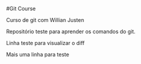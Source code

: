 #Git Course

Curso de git com Willian Justen

Repositório teste para aprender os comandos do git.

Linha teste para visualizar o diff

Mais uma linha para teste